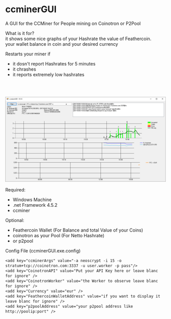 # ccminerGUI
A GUI for the CCMiner for People mining on Coinotron or P2Pool

What is it for?<br />
it shows some nice graphs of your Hashrate the value of Feathercoin.<br />
your wallet balance in coin and your desired currency<br />

Restarts your miner if
<ul>
  <li>
    it dosn't report Hashrates for 5 minutes
  </li>
  <li>
    it chrashes
  </li>
  <li>
    it reports extremely low hashrates
  </li>
</ul>
<br /><br />

![My image](preview.png)

Required:<br />
<ul>
<li>
  Windows Machine
  </li>
<li>
  .net Framework 4.5.2
  </li>
<li>
  ccminer
  </li>
</ul>
  
Optional:<br />
<ul>
<li>
  Feathercoin Wallet (For Balance and total Value of your Coins)
  </li>
<li>
  coinotron as your Pool (For Netto Hashrate)
  </li>
<li>
  or p2pool
  </li>
</ul>

Config File (ccminerGUI.exe.config)

    <add key="ccminerArgs" value="-a neoscrypt -i 15 -o stratum+tcp://coinotron.com:3337 -u user.worker -p pass"/>
    <add key="CoinotronAPI" value="Put your API Key here or leave blanc for ignore" />
    <add key="CoinotronWorker" value="the Worker to observe leave blanc for ignore" />
    <add key="Currency" value="eur" />
    <add key="FeathercoinWalletAddress" value="if you want to display it leave blanc for ignore" />
    <add key="p2poolAddress" value="your p2pool address like http://poolip:port" />
